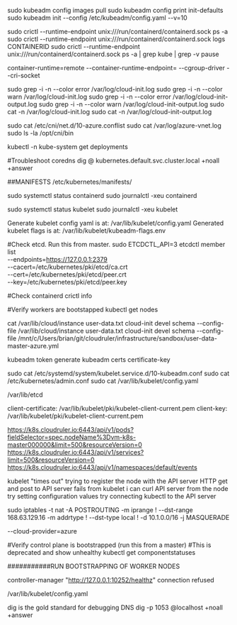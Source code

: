sudo kubeadm config images pull
sudo kubeadm config print init-defaults
sudo kubeadm init --config /etc/kubeadm/config.yaml --v=10

sudo crictl --runtime-endpoint unix:///run/containerd/containerd.sock ps -a
sudo crictl --runtime-endpoint unix:///run/containerd/containerd.sock logs CONTAINERID
sudo crictl --runtime-endpoint unix:///run/containerd/containerd.sock ps -a | grep kube | grep -v pause

container-runtime=remote   --container-runtime-endpoint=<path>    --cgroup-driver  --cri-socket

sudo grep -i -n --color error /var/log/cloud-init.log
sudo grep -i -n --color warn /var/log/cloud-init.log
sudo grep -i -n --color error /var/log/cloud-init-output.log
sudo grep -i -n --color warn /var/log/cloud-init-output.log
sudo cat -n /var/log/cloud-init.log
sudo cat -n /var/log/cloud-init-output.log

sudo cat /etc/cni/net.d/10-azure.conflist
sudo cat /var/log/azure-vnet.log
sudo ls -la /opt/cni/bin

kubectl -n kube-system get deployments

#Troubleshoot coredns
dig @<pod ip address> kubernetes.default.svc.cluster.local +noall +answer

##MANIFESTS
/etc/kubernetes/manifests/


sudo systemctl status containerd
sudo journalctl -xeu containerd

sudo systemctl status kubelet
sudo journalctl -xeu kubelet

Generate kubelet config yaml is at: /var/lib/kubelet/config.yaml
Generated kubelet flags is at: /var/lib/kubelet/kubeadm-flags.env

#Check etcd. Run this from master.
sudo ETCDCTL_API=3 etcdctl member list \
  --endpoints=https://127.0.0.1:2379 \
  --cacert=/etc/kubernetes/pki/etcd/ca.crt \
  --cert=/etc/kubernetes/pki/etcd/peer.crt \
  --key=/etc/kubernetes/pki/etcd/peer.key

#Check containerd
crictl info

#Verify workers are bootstapped
kubectl get nodes

cat /var/lib/cloud/instance user-data.txt
cloud-init devel schema --config-file /var/lib/cloud/instance user-data.txt
cloud-init devel schema --config-file /mnt/c/Users/brian/git/cloudruler/infrastructure/sandbox/user-data-master-azure.yml

kubeadm token generate
kubeadm certs certificate-key


sudo cat /etc/systemd/system/kubelet.service.d/10-kubeadm.conf
sudo cat /etc/kubernetes/admin.conf
sudo cat /var/lib/kubelet/config.yaml

/var/lib/etcd

  client-certificate: /var/lib/kubelet/pki/kubelet-client-current.pem
  client-key: /var/lib/kubelet/pki/kubelet-client-current.pem


https://k8s.cloudruler.io:6443/api/v1/pods?fieldSelector=spec.nodeName%3Dvm-k8s-master000000&limit=500&resourceVersion=0
https://k8s.cloudruler.io:6443/api/v1/services?limit=500&resourceVersion=0
https://k8s.cloudruler.io:6443/api/v1/namespaces/default/events

kubelet "times out" trying to register the node with the API server
HTTP get and post to API server fails from kubelet
i can curl API server from the node
try setting configuration values
try connecting kubectl to the API server


sudo iptables -t nat -A POSTROUTING -m iprange ! --dst-range 168.63.129.16 -m addrtype ! --dst-type local ! -d 10.1.0.0/16 -j MASQUERADE

--cloud-provider=azure

#Verify control plane is bootstrapped (run this from a master)
#This is deprecated and show unhealthy
kubectl get componentstatuses

###########RUN BOOTSTRAPPING OF WORKER NODES

controller-manager "http://127.0.0.1:10252/healthz" connection refused

/var/lib/kubelet/config.yaml


dig is the gold standard for debugging DNS
dig -p 1053 @localhost +noall +answer <name> <type>